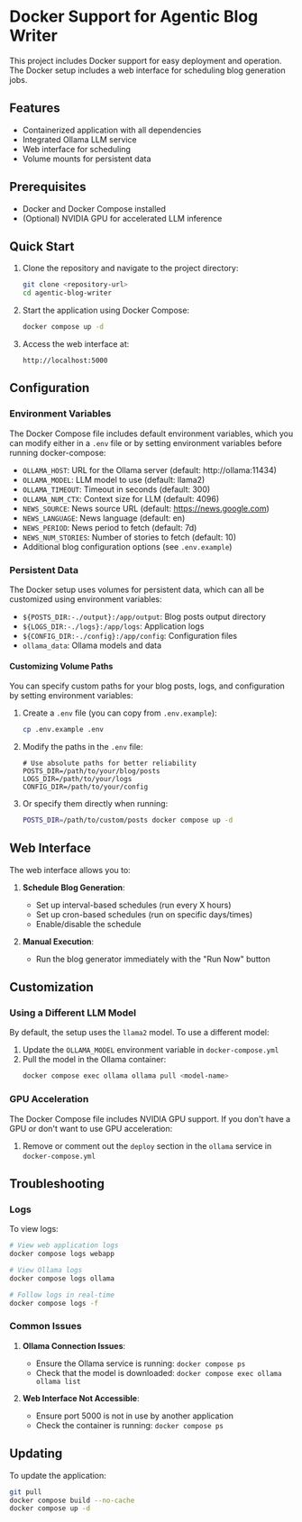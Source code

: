 # Docker Support for Agentic Blog Writer

This project includes Docker support for easy deployment and operation. The Docker setup includes a web interface for scheduling blog generation jobs.

## Features

- Containerized application with all dependencies
- Integrated Ollama LLM service
- Web interface for scheduling
- Volume mounts for persistent data

## Prerequisites

- Docker and Docker Compose installed
- (Optional) NVIDIA GPU for accelerated LLM inference

## Quick Start

1. Clone the repository and navigate to the project directory:
   ```bash
   git clone <repository-url>
   cd agentic-blog-writer
   ```

2. Start the application using Docker Compose:
   ```bash
   docker compose up -d
   ```

3. Access the web interface at:
   ```
   http://localhost:5000
   ```

## Configuration

### Environment Variables

The Docker Compose file includes default environment variables, which you can modify either in a `.env` file or by setting environment variables before running docker-compose:

- `OLLAMA_HOST`: URL for the Ollama server (default: http://ollama:11434)
- `OLLAMA_MODEL`: LLM model to use (default: llama2)
- `OLLAMA_TIMEOUT`: Timeout in seconds (default: 300)
- `OLLAMA_NUM_CTX`: Context size for LLM (default: 4096)
- `NEWS_SOURCE`: News source URL (default: https://news.google.com)
- `NEWS_LANGUAGE`: News language (default: en)
- `NEWS_PERIOD`: News period to fetch (default: 7d)
- `NEWS_NUM_STORIES`: Number of stories to fetch (default: 10)
- Additional blog configuration options (see `.env.example`)

### Persistent Data

The Docker setup uses volumes for persistent data, which can all be customized using environment variables:

- `${POSTS_DIR:-./output}:/app/output`: Blog posts output directory
- `${LOGS_DIR:-./logs}:/app/logs`: Application logs
- `${CONFIG_DIR:-./config}:/app/config`: Configuration files
- `ollama_data`: Ollama models and data

#### Customizing Volume Paths

You can specify custom paths for your blog posts, logs, and configuration by setting environment variables:

1. Create a `.env` file (you can copy from `.env.example`):
   ```bash
   cp .env.example .env
   ```

2. Modify the paths in the `.env` file:
   ```
   # Use absolute paths for better reliability
   POSTS_DIR=/path/to/your/blog/posts
   LOGS_DIR=/path/to/your/logs
   CONFIG_DIR=/path/to/your/config
   ```

3. Or specify them directly when running:
   ```bash
   POSTS_DIR=/path/to/custom/posts docker compose up -d
   ```

## Web Interface

The web interface allows you to:

1. **Schedule Blog Generation**:
   - Set up interval-based schedules (run every X hours)
   - Set up cron-based schedules (run on specific days/times)
   - Enable/disable the schedule

2. **Manual Execution**:
   - Run the blog generator immediately with the "Run Now" button

## Customization

### Using a Different LLM Model

By default, the setup uses the `llama2` model. To use a different model:

1. Update the `OLLAMA_MODEL` environment variable in `docker-compose.yml`
2. Pull the model in the Ollama container:
   ```bash
   docker compose exec ollama ollama pull <model-name>
   ```

### GPU Acceleration

The Docker Compose file includes NVIDIA GPU support. If you don't have a GPU or don't want to use GPU acceleration:

1. Remove or comment out the `deploy` section in the `ollama` service in `docker-compose.yml`

## Troubleshooting

### Logs

To view logs:

```bash
# View web application logs
docker compose logs webapp

# View Ollama logs
docker compose logs ollama

# Follow logs in real-time
docker compose logs -f
```

### Common Issues

1. **Ollama Connection Issues**:
   - Ensure the Ollama service is running: `docker compose ps`
   - Check that the model is downloaded: `docker compose exec ollama ollama list`

2. **Web Interface Not Accessible**:
   - Ensure port 5000 is not in use by another application
   - Check the container is running: `docker compose ps`

## Updating

To update the application:

```bash
git pull
docker compose build --no-cache
docker compose up -d
```